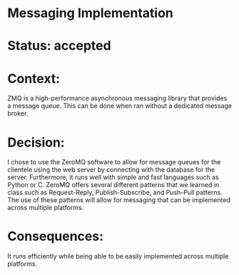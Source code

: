 # Messaging Implementation

# Status: accepted

# Context:

ZMQ is a high-performance asynchronous messaging library that provides a message
queue. This can be done when ran without a dedicated message broker. 

# Decision:

I chose to use the ZeroMQ software to allow for message queues for the clientele using
the web server by connecting with the database for the server. Furthermore, it
runs well with simple and fast languages such as Python or C. ZeroMQ offers several 
different patterns that we learned in class such as Request-Reply, Publish-Subscribe, 
and Push-Pull patterns. The use of these patterns will allow for messaging that can be 
implemented across multiple platforms.

# Consequences:

It runs efficiently while being able to be easily implemented across multiple 
platforms.
